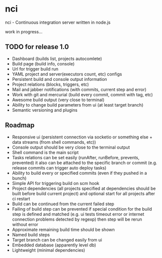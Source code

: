 # nci

nci - Continuous integration server written in node.js

work in progress...

## TODO for release 1.0

* Dashboard (builds list, projects autocomlete)
* Build page (build info, console)
* Url for trigger build run
* YAML project and server(executors count, etc) configs
* Persistent build and console output information
* Project relations (blocks, triggers, etc)
* Mail and jabber notifications (with commits, current step and error)
* Work with git and mercurial (build every commit, commit with tag, etc)
* Awesome build output (very close to terminal)
* Ability to change build parameters from ui (at least target branch)
* Semantic versioning and plugins


## Roadmap

* Responsive ui (persistent connection via socketio or something else +
data streams (from shell commands, etc))
* Console output should be very close to the terminal output
* Shell command is the main script
* Tasks relations can be set easily (runAfter, runBefore, prevents, prevented)
it also can be attached to the specific branch or commit (e.g. release commits
can trigger auto deploy tasks)
* Ability to build every or specified commits (even if they pushed in a bunch)
* Simple API for triggering build on scm hook
* Project dependencies (all projects specified at dependencies should be built
before build current project) and optional start for all projects after ci
restart
* Build can be continued from the current failed step
* Failing of build step can be prevented if special condition for the build step
is defined and matched (e.g. ui tests timeout error or internet connection
problems detected by regexp) then step will be rerun without error
* Approximate remaining build time should be shown
* Named build steps
* Target branch can be changed easily from ui
* Embedded database (apparently level db)
* Lightweight (minimal dependencies)
